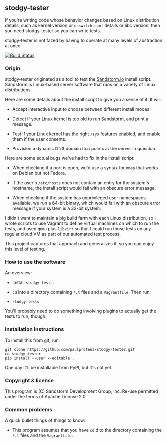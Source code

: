 ## stodgy-tester

If you're writing code whose behavior changes based on Linux distribution details, such as kernel
version or `nsswitch.conf` details or libc version, then you need stodgy-tester so you can write
tests.

stodgy-tester is not fazed by having to operate at many levels of abstraction at once.

[![Build Status](https://travis-ci.org/paulproteus/stodgy-tester.svg?branch=master)](https://travis-ci.org/paulproteus/stodgy-tester)

### Origin

stodgy-tester originated as a tool to test the [Sandstorm.io](https://sandstorm.io/) install
script. Sandstorm is Linux-based server software that runs on a variety of Linux distributions.

Here are some details about the install script to give you a sense of it. It will:

- Accept interactive input to choose between different install modes.

- Detect if your Linux kernel is too old to run Sandstorm, and print a message.

- Test if your Linux kernel has the right `/sys` features enabled, and enable them if the user
  consents.

- Provision a dynamic DNS domain that points at the server in question.

Here are some actual bugs we've had to fix in the install script:

- When checking if a port is open, we'd use a syntax for `nmap` that works on Debian but not Fedora.

- If the user's `/etc/hosts` does not contain an entry for the system's hostname, the install script
  would fail with an obscure error mesasge.

- When checking if the system has unprivileged user namespaces available, we run a 64-bit binary, which
  would fail with an obscure error message if your system is a 32-bit system.

I didn't want to maintain a big build farm with each Linux distribution, so I wrote scripts to use
Vagrant to define virtual machines on which to run the tests, and used `qemu` plus `libvirt` so that
I could run those tests on any regular cloud VM as part of our automated test process.

This project captures that approach and generalizes it, so you can enjoy this level of testing.

### How to use the software

An overview:

- Install `stodgy-tests`.

- `cd` into a directory containing `*.t` files and a `Vagrantfile`. Then run:

- `stodgy-tests`

You'll probably need to do something involving plugins to actually get the tests to run, though.

### Installation instructions

To install this from git, run:

```
git clone https://github.com/paulproteus/stodgy-tester.git
cd stodgy-tester
pip install --user --editable .
```

One day it'll be installable from PyPI, but it's not yet.

### Copyright & license

This program is (C) Sandstorm Development Group, Inc. Re-use permitted under the terms of Apache
License 2.0.

### Common problems

A quick bullet things of things to know:

- This program assumes that you have `cd`'d to the directory containing the `*.t` files and the
  `Vagrantfile`.
